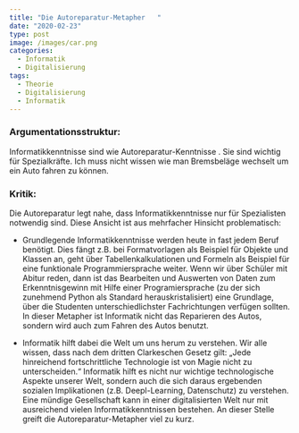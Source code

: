 ```yaml
---
title: "Die Autoreparatur-Metapher   "
date: "2020-02-23"
type: post
image: /images/car.png
categories:
  - Informatik
  - Digitalisierung
tags:
  - Theorie
  - Digitalisierung
  - Informatik
---
```


### Argumentationsstruktur:

Informatikkenntnisse sind wie Autoreparatur-Kenntnisse . Sie sind wichtig für Spezialkräfte. Ich muss nicht wissen wie man Bremsbeläge wechselt um ein Auto fahren zu können.
  
### Kritik:

Die Autoreparatur legt nahe, dass Informatikkenntnisse nur für Spezialisten notwendig sind. Diese Ansicht ist aus mehrfacher Hinsicht problematisch:

  - Grundlegende Informatikkenntnisse werden heute in fast jedem Beruf benötigt. Dies fängt z.B. bei Formatvorlagen als Beispiel für Objekte und Klassen an, geht über Tabellenkalkulationen und Formeln als Beispiel für eine funktionale Programmiersprache weiter. Wenn wir über Schüler mit Abitur reden, dann ist das Bearbeiten und Auswerten von Daten zum Erkenntnisgewinn mit Hilfe einer Programiersprache (zu der sich zunehmend Python als Standard herauskristalisiert) eine Grundlage, über die Studenten unterschiedlichster Fachrichtungen verfügen sollten. In dieser Metapher ist Informatik nicht das Reparieren des Autos, sondern wird auch zum Fahren des Autos benutzt.

  - Informatik hilft dabei die Welt um uns herum zu verstehen. Wir alle wissen, dass nach dem dritten Clarkeschen Gesetz gilt: „Jede hinreichend fortschrittliche Technologie ist von Magie nicht zu unterscheiden.“ Informatik hilft es nicht nur wichtige technologische Aspekte unserer Welt, sondern auch die sich daraus ergebenden sozialen Implikationen (z.B. Deepl-Learning, Datenschutz) zu verstehen. Eine mündige Gesellschaft kann in einer digitalisierten Welt nur mit ausreichend vielen Informatikkenntnissen bestehen. An dieser Stelle greift die Autoreparatur-Metapher viel zu kurz.